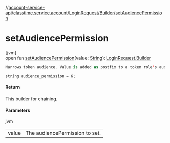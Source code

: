 //[account-service-api](../../../../index.md)/[classtime.service.account](../../index.md)/[LoginRequest](../index.md)/[Builder](index.md)/[setAudiencePermission](set-audience-permission.md)

# setAudiencePermission

[jvm]\
open fun [setAudiencePermission](set-audience-permission.md)(value: [String](https://docs.oracle.com/javase/8/docs/api/java/lang/String.html)): [LoginRequest.Builder](index.md)

```kotlin
Narrows token audience. Value is added as postfix to a token role's audience. 

```
`string audience_permission = 6;`

#### Return

This builder for chaining.

#### Parameters

jvm

| | |
|---|---|
| value | The audiencePermission to set. |
